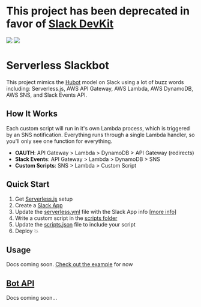 # This project has been deprecated in favor of [Slack DevKit](https://slackdevkit.com) 

![](https://camo.githubusercontent.com/547c6da94c16fedb1aa60c9efda858282e22834f/687474703a2f2f7075626c69632e7365727665726c6573732e636f6d2f6261646765732f76332e737667) ![](https://camo.githubusercontent.com/d59450139b6d354f15a2252a47b457bb2cc43828/68747470733a2f2f696d672e736869656c64732e696f2f6e706d2f6c2f7365727665726c6573732e737667)

# Serverless Slackbot
This project mimics the [Hubot](https://hubot.github.com/) model on Slack using a lot of buzz words including: Serverless.js, AWS API Gateway, AWS Lambda, AWS DynamoDB, AWS SNS, and Slack Events API.


## How It Works
Each custom script will run in it's own Lambda process, which is triggered by an SNS notification. Everything runs through a single Lambda handler, so you'll only see one function for everything.

* **OAUTH**: API Gateway > Lambda > DynamoDB > API Gateway (redirects)
* **Slack Events**: API Gateway > Lambda > DynamoDB > SNS
* **Custom Scripts**: SNS > Lambda > Custom Script


## Quick Start
1. Get [Serverless.js](https://github.com/serverless/serverless) setup
2. Create a [Slack App](https://api.slack.com/apps?new_app=1)
3. Update the [serverless.yml](serverless.yml) file with the Slack App info [[more info](https://github.com/johnagan/serverless-slack-app)]
4. Write a custom script in the [scripts folder](scripts)
5. Update the [scripts.json](scripts.json) file to include your script
6. Deploy :boom:

## Usage
Docs coming soon. [Check out the example](scripts/index.js) for now

## [Bot API](src/bot.js)
Docs coming soon...
